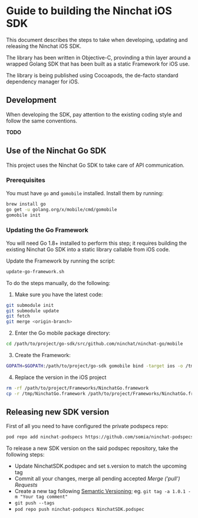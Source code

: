 # Guide to building the Ninchat iOS SDK

This document describes the steps to take when developing, updating and releasing the Ninchat iOS SDK.

The library has been written in Objective-C, provinding a thin layer around a wrapped Golang SDK that has been built as a static Framework for iOS use.

The library is being published using Cocoapods, the de-facto standard dependency manager for iOS.

## Development

When developing the SDK, pay attention to the existing coding style and follow the same conventions.

**TODO**

## Use of the Ninchat Go SDK

This project uses the Ninchat Go SDK to take care of API communication.

### Prerequisites

You must have `go` and `gomobile` installed. Install them by running:

```sh
brew install go
go get -u golang.org/x/mobile/cmd/gomobile
gomobile init
```

### Updating the Go Framework

You will need Go 1.8+ installed to perform this step; it requires building the existing Ninchat Go SDK into a static library callable from iOS code.

Update the Framework by running the script:

```sh
update-go-framework.sh
```

To do the steps manually, do the following:

1. Make sure you have the latest code:
```sh
git submodule init
git submodule update
git fetch
git merge <origin-branch>
```
2. Enter the Go mobile package directory:
```sh
cd /path/to/project/go-sdk/src/github.com/ninchat/ninchat-go/mobile
```
3. Create the Framework:
```sh
GOPATH=$GOPATH:/path/to/project/go-sdk gomobile bind -target ios -o /tmp/NinchatGo.framework
```
4. Replace the version in the iOS project
```sh
rm -rf /path/to/project/Frameworks/NinchatGo.framework
cp -r /tmp/NinchatGo.framework /path/to/project/Frameworks/NinchatGo.framework
```

## Releasing new SDK version

First of all you need to have configured the private podspecs repo:

```sh
pod repo add ninchat-podspecs https://github.com/somia/ninchat-podspecs.git
```

To release a new SDK version on the said podspec repository, take the following steps:

* Update NinchatSDK.podspec and set s.version to match the upcoming tag
* Commit all your changes, merge all pending accepted *Merge ('pull') Requests*
* Create a new tag following [Semantic Versioning](http://semver.org/); eg. `git tag -a 1.0.1 -m "Your tag comment"`
* `git push --tags`
* `pod repo push ninchat-podspecs NinchatSDK.podspec`



